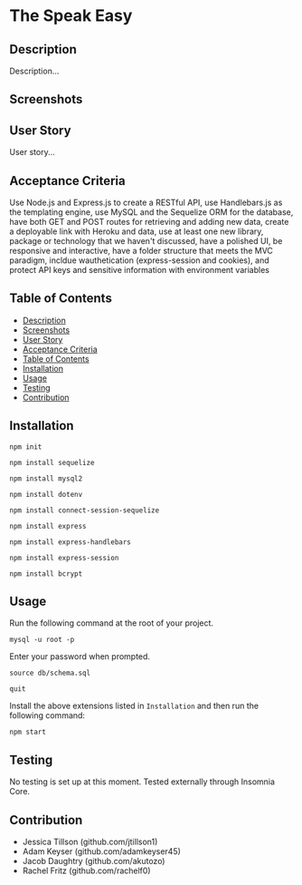 # The Speak Easy

## Description
Description...

## Screenshots
<!-- * [VS Code Walkthrough](https://drive.google.com/file/d/12LIgxmhXn4T3BxZX-zRINUZ4iL9UZ5Qd/view)
 
* [Insomnia Core Walkthrough](https://drive.google.com/file/d/1qHKzdIU0VcxjHzERE_ZLIIG_bV75UrSf/view)

* [Schema Usage Walkthrough](https://drive.google.com/file/d/1DWdDydTegOgkPCSq3rsYVIom6uvSwJfQ/view) -->

## User Story
User story...

## Acceptance Criteria
Use Node.js and Express.js to create a RESTful API, use Handlebars.js as the templating engine, use MySQL and the Sequelize ORM for the database, have both GET and POST routes for retrieving and adding new data, create a deployable link with Heroku and data, use at least one new library, package or technology that we haven't discussed, have a polished UI, be responsive and interactive, have a folder structure that meets the MVC paradigm, incldue wauthetication (express-session and cookies), and protect API keys and sensitive information with environment variables

## Table of Contents
  - [Description](#description)
  - [Screenshots](#screenshots)
  - [User Story](#user-story)
  - [Acceptance Criteria](#acceptance-criteria)
  - [Table of Contents](#table-of-contents)
  - [Installation](#installation)
  - [Usage](#usage)
  - [Testing](#testing)
  - [Contribution](#contribution)

## Installation
`npm init`

`npm install sequelize`

`npm install mysql2`

`npm install dotenv`

`npm install connect-session-sequelize`

`npm install express`

`npm install express-handlebars`

`npm install express-session`

`npm install bcrypt`

## Usage
Run the following command at the root of your project.

`mysql -u root -p`

Enter your password when prompted.

`source db/schema.sql`

`quit`

Install the above extensions listed in `Installation` and then run the following command:

`npm start`


## Testing
No testing is set up at this moment. Tested externally through Insomnia Core.

## Contribution
- Jessica Tillson (github.com/jtillson1)
- Adam Keyser (github.com/adamkeyser45)
- Jacob Daughtry (github.com/akutozo)
- Rachel Fritz (github.com/rachelf0)
